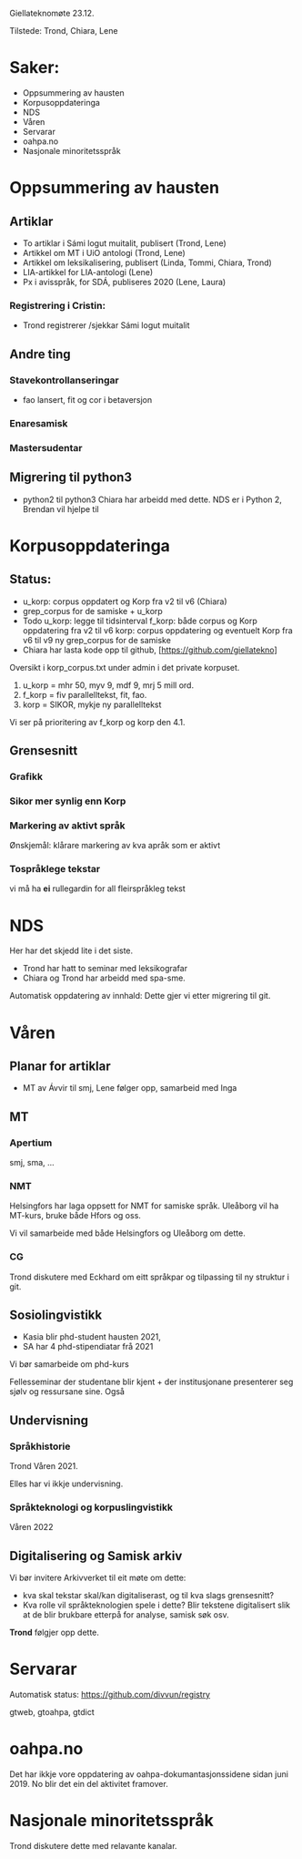 Giellateknomøte 23.12.

Tilstede: Trond, Chiara, Lene

#  Saker:

* Oppsummering av hausten
* Korpusoppdateringa
* NDS
* Våren
* Servarar
* oahpa.no
* Nasjonale minoritetsspråk

#  Oppsummering av hausten
##  Artiklar
* To artiklar i Sámi logut muitalit, publisert (Trond, Lene)
* Artikkel om MT i UiO antologi (Trond, Lene)
* Artikkel om leksikalisering, publisert (Linda, Tommi, Chiara, Trond)
* LIA-artikkel for LIA-antologi (Lene)
* Px i avisspråk, for SDÁ, publiseres 2020 (Lene, Laura)

### Registrering i Cristin:
* Trond registrerer /sjekkar Sámi logut muitalit

##  Andre ting

### Stavekontrollanseringar
* fao lansert, fit og cor i betaversjon

### Enaresamisk

### Mastersudentar

##  Migrering til python3
* python2 til python3
Chiara har arbeidd med dette. NDS er i Python 2,
Brendan vil hjelpe til

#  Korpusoppdateringa

## Status:

* u_korp: corpus oppdatert og Korp fra v2 til v6 (Chiara)
* grep_corpus for de samiske + u_korp
* Todo
u_korp: legge til tidsinterval
f_korp: både corpus og Korp oppdatering fra v2 til v6
korp: corpus oppdatering og eventuelt Korp fra v6 til v9
ny grep_corpus for de samiske
* Chiara har lasta kode opp til github, [https://github.com/giellatekno]

Oversikt i korp_corpus.txt under admin i det private korpuset.

1. u_korp = mhr 50, myv 9, mdf 9, mrj 5 mill ord.
1. f_korp = fiv parallelltekst, fit, fao.
1. korp = SIKOR, mykje ny parallelltekst

Vi ser på prioritering av f_korp og korp den 4.1.

## Grensesnitt

### Grafikk

### Sikor mer synlig enn Korp

### Markering av aktivt språk
Ønskjemål: klårare markering av kva apråk som er aktivt

### Tospråklege tekstar
vi må ha **ei** rullegardin for all fleirspråkleg tekst

#  NDS

Her har det skjedd lite i det siste.

* Trond har hatt to seminar med leksikografar
* Chiara og Trond har arbeidd med spa-sme.

Automatisk oppdatering av innhald: Dette gjer vi etter migrering til git.

#  Våren

##  Planar for artiklar
* MT av Ávvir til smj, Lene følger opp, samarbeid med Inga

## MT

### Apertium
smj, sma, ...

### NMT
Helsingfors har laga oppsett for NMT for samiske språk.
Uleåborg vil ha MT-kurs, bruke både Hfors og oss.

Vi vil samarbeide med både Helsingfors og Uleåborg om dette.

### CG
Trond diskutere med Eckhard om eitt språkpar og tilpassing til ny struktur i git.

## Sosiolingvistikk
* Kasia blir phd-student hausten 2021,
* SA har 4 phd-stipendiatar frå 2021

Vi bør samarbeide om phd-kurs

Fellesseminar der studentane blir kjent + der institusjonane presenterer seg sjølv og ressursane sine.
Også

## Undervisning

### Språkhistorie

Trond Våren 2021.

Elles har vi ikkje undervisning.

### Språkteknologi og korpuslingvistikk
Våren 2022

## Digitalisering og Samisk arkiv

Vi bør invitere Arkivverket til eit møte om dette:

* kva skal tekstar skal/kan digitaliserast, og til kva slags grensesnitt?
* Kva rolle vil språkteknologien spele i dette? Blir tekstene digitalisert slik at de blir brukbare etterpå for analyse, samisk søk osv.

**Trond** følgjer opp dette.

# Servarar

Automatisk status:
https://github.com/divvun/registry

gtweb, gtoahpa, gtdict

# oahpa.no

Det har ikkje vore oppdatering av oahpa-dokumantasjonssidene sidan juni 2019. No blir det ein del aktivitet framover.

# Nasjonale minoritetsspråk

Trond diskutere dette med relavante kanalar.
